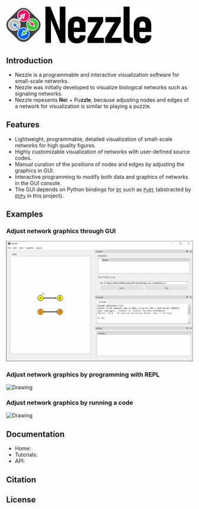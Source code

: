 <img src="nezzle/resources/logo.png" alt="Drawing" width="395px"/>


## Introduction 
- Nezzle is a programmable and interactive visualization software for small-scale networks.
- Nezzle was initially developed to visualize biological networks such as signaling networks.
- Nezzle repesents **Ne**t + Pu**zzle**, because adjusting nodes and edges of a network for visualization is similar to playing a puzzle.
  
## Features
- Lightweight, programmable, detailed visualization of small-scale networks for high quality figures.
- Highly customizable visualization of networks with user-defined source codes.
- Manual curation of the positions of nodes and edges by adjusting the graphics in GUI.
- Interactive programming to modify both data and graphics of networks in the GUI console.
- The GUI depends on Python bindings for [`Qt`](https://www.qt.io/)
  such as [`PyQt`](https://riverbankcomputing.com/software/pyqt)
  (abstracted by [`QtPy`](https://github.com/spyder-ide/qtpy) in this project).


## Examples

### Adjust network graphics through GUI
<img src="assets/demo01.gif" alt="Drawing" width="700px"/>

### Adjust network graphics by programming with REPL
<img src="assets/demo02.gif" alt="Drawing" width="700px"/>

### Adjust network graphics by running a code
<img src="assets/demo03.gif" alt="Drawing" width="700px"/>


## Documentation
- Home:
- Tutorials:
- API:

## Citation

## License
